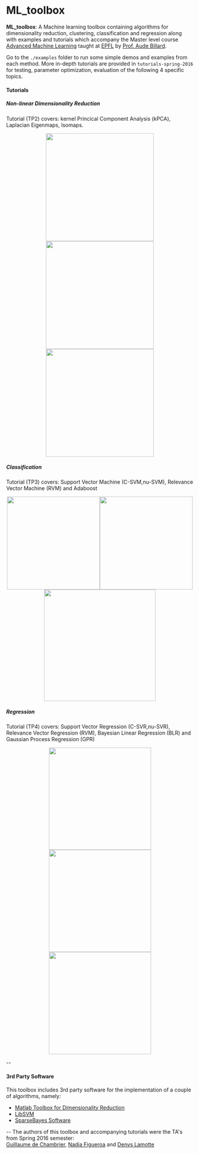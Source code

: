 # ML_toolbox

**ML_toolbox**: A Machine learning toolbox containing algorithms for dimensionality reduction, clustering, classification and regression along with examples and tutorials which accompany the Master level course [Advanced Machine Learning](http://lasa.epfl.ch/teaching/lectures/ML_MSc_Advanced/index.php) taught at [EPFL](https://www.epfl.ch/) by [Prof. Aude Billard](http://lasa.epfl.ch/people/member.php?SCIPER=115671).

Go to the ```./examples``` folder to run some simple demos and examples from each method. More in-depth tutorials are provided in ```tutorials-spring-2016``` for testing, parameter optimization, evaluation of the following 4 specific topics.

#### Tutorials
##### Non-linear Dimensionality Reduction
Tutorial (TP2) covers: kernel Princical Component Analysis (kPCA), Laplacian Eigenmaps, Isomaps.

<p align="center">
<img src="https://github.com/epfl-lasa/ML_toolbox/blob/master/img/kernelPCA.png" width="290"><img src="https://github.com/epfl-lasa/ML_toolbox/blob/master/img/2D_circle.png" width="290"><img src="https://github.com/epfl-lasa/ML_toolbox/blob/master/img/2D_circle_proj_lap.png" width="290">
</p>

#####  Classification
Tutorial (TP3) covers: Support Vector Machine (C-SVM,nu-SVM), Relevance Vector Machine (RVM) and Adaboost
<p align="center">
<img src="https://github.com/epfl-lasa/ML_toolbox/blob/master/img/nusvm.png" width="250"><img src="https://github.com/epfl-lasa/ML_toolbox/blob/master/img/csvm_optimal_visual.png" width="250"><img src="https://github.com/epfl-lasa/ML_toolbox/blob/master/img/ada_50_iterations_alpha.png" width="300">
</p>


#####  Regression
Tutorial (TP4) covers: Support Vector Regression (C-SVR,nu-SVR), Relevance Vector Regression (RVM), Bayesian Linear Regression (BLR) and Gaussian Process Regression (GPR)

<p align="center">
<img src="https://github.com/epfl-lasa/ML_toolbox/blob/master/img/nonlinear_bignoise_nu001.png" width="275"><img src="https://github.com/epfl-lasa/ML_toolbox/blob/master/img/rvr_good_kernel.png" width="275"><img src="https://github.com/epfl-lasa/ML_toolbox/blob/master/img/gp_5_0_002.png" width="275">
</p>

--

#### 3rd Party Software
This toolbox includes 3rd party software for the implementation of a couple of algorithms, namely:
- [Matlab Toolbox for Dimensionality Reduction](https://lvdmaaten.github.io/drtoolbox/)
- [LibSVM](https://www.csie.ntu.edu.tw/~cjlin/libsvm/)
- [SparseBayes Software](http://www.miketipping.com/downloads.htm)

--
The authors of this toolbox and accompanying tutorials were the TA's from Spring 2016 semester:  
[Guillaume de Chambrier](http://lasa.epfl.ch/people/member.php?SCIPER=213946), [Nadia Figueroa](http://lasa.epfl.ch/people/member.php?SCIPER=238387) and [Denys Lamotte](http://lasa.epfl.ch/people/member.php?SCIPER=231543)
